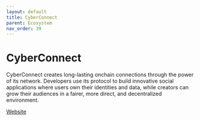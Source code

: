 ```yaml
---
layout: default
title: CyberConnect
parent: Ecosystem
nav_order: 39
---
```

# CyberConnect

CyberConnect creates long-lasting onchain connections through the power of its network. Developers use its protocol to build innovative social applications where users own their identities and data, while creators can grow their audiences in a fairer, more direct, and decentralized environment.

[Website](https://cyberconnect.me/)